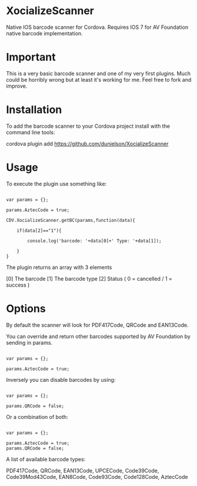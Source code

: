 XocializeScanner
================

Native IOS barcode scanner for Cordova.  Requires IOS 7 for AV Foundation native barcode implementation.

Important
=========

This is a very basic barcode scanner and one of my very first plugins.  Much could be horribly wrong but at least it's working for me.  Feel free to fork and improve.

Installation
============

To add the barcode scanner to your Cordova project install with the command line tools:

cordova plugin add https://github.com/dunielson/XocializeScanner

Usage
=====

To execute the plugin use something like:


```

var params = {};
		
params.AztecCode = true;

CDV.XocializeScanner.getBC(params,function(data){

    if(data[2]=="1"){

        console.log('barcode: '+data[0]+' Type: '+data[1]);

    }
}

```

The plugin returns an array with 3 elements 

[0] The barcode
[1] The barcode type
[2] Status ( 0 = cancelled / 1 = success )

Options
=======

By default the scanner will look for PDF417Code, QRCode	and EAN13Code.  

You can override and return other barcodes supported by AV Foundation by sending in params.

````

var params = {};
		
params.AztecCode = true;

````

Inversely you can disable barcodes by using:

````

var params = {};
		
params.QRCode = false;

````

Or a combination of both:

````

var params = {};

params.AztecCode = true;
params.QRCode = false;

````

A list of available barcode types:

PDF417Code, QRCode, EAN13Code, UPCECode, Code39Code, Code39Mod43Code, EAN8Code, Code93Code, Code128Code, AztecCode